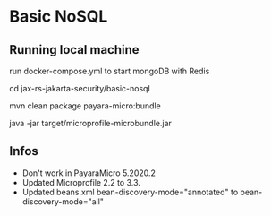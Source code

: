 # Basic NoSQL

## Running local machine

run docker-compose.yml to start mongoDB with Redis

cd jax-rs-jakarta-security/basic-nosql

mvn clean package payara-micro:bundle

java -jar target/microprofile-microbundle.jar

## Infos

- Don't work in PayaraMicro 5.2020.2
- Updated Microprofile 2.2 to 3.3.
- Updated beans.xml bean-discovery-mode="annotated" to bean-discovery-mode="all"
